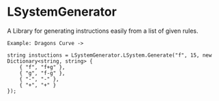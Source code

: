 # LSystemGenerator
A Library for generating instructions easily from a list of given rules.
```
Example: Dragons Curve ->

string instuctions = LSystemGenerator.LSystem.Generate("f", 15, new Dictionary<string, string> { 
    { "f", "f+g" },
    { "g", "f-g" },
    { "-", "-" },
    { "+", "+" }
});

```
